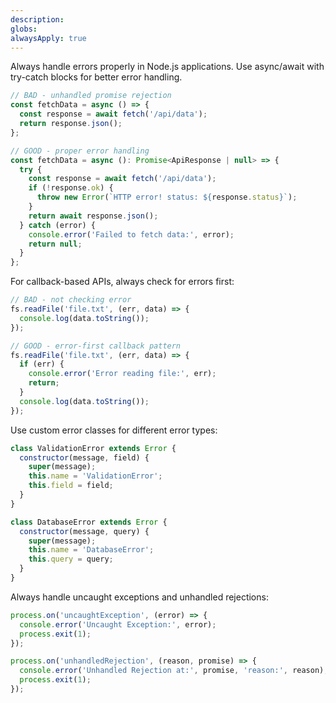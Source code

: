 ```yaml
---
description: 
globs: 
alwaysApply: true
---
```

Always handle errors properly in Node.js applications. Use async/await with try-catch blocks for better error handling.

```js
// BAD - unhandled promise rejection
const fetchData = async () => {
  const response = await fetch('/api/data');
  return response.json();
};
```

```js
// GOOD - proper error handling
const fetchData = async (): Promise<ApiResponse | null> => {
  try {
    const response = await fetch('/api/data');
    if (!response.ok) {
      throw new Error(`HTTP error! status: ${response.status}`);
    }
    return await response.json();
  } catch (error) {
    console.error('Failed to fetch data:', error);
    return null;
  }
};
```

For callback-based APIs, always check for errors first:

```js
// BAD - not checking error
fs.readFile('file.txt', (err, data) => {
  console.log(data.toString());
});
```

```js
// GOOD - error-first callback pattern
fs.readFile('file.txt', (err, data) => {
  if (err) {
    console.error('Error reading file:', err);
    return;
  }
  console.log(data.toString());
});
```

Use custom error classes for different error types:

```js
class ValidationError extends Error {
  constructor(message, field) {
    super(message);
    this.name = 'ValidationError';
    this.field = field;
  }
}

class DatabaseError extends Error {
  constructor(message, query) {
    super(message);
    this.name = 'DatabaseError';
    this.query = query;
  }
}
```

Always handle uncaught exceptions and unhandled rejections:

```js
process.on('uncaughtException', (error) => {
  console.error('Uncaught Exception:', error);
  process.exit(1);
});

process.on('unhandledRejection', (reason, promise) => {
  console.error('Unhandled Rejection at:', promise, 'reason:', reason);
  process.exit(1);
});
```